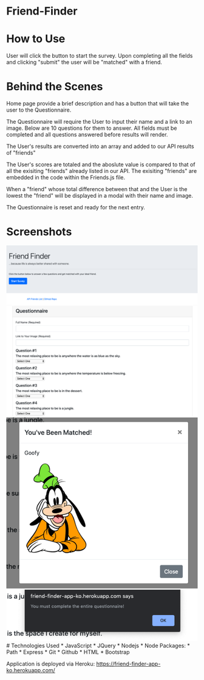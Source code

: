 # Friend-Finder

# How to Use
User will click the button to start the survey. Upon completing all the fields and clicking "submit" the user will be "matched" with a friend.

# Behind the Scenes 
Home page provide a brief description and has a button that will take the user to the Questionnaire.

The Questionnaire will require the User to input their name and a link to an image. Below are 10 questions for them to answer. All fields must be completed and all questions answered before results will render.

The User's results are converted into an array and added to our API results of "friends"

The User's scores are totaled and the aboslute value is compared to that of all the exisiting "friends" already listed in our API. The exisiting "friends" are embedded in the code within the Friends.js file.

When a "friend" whose total difference between that and the User is the lowest the "friend" will be displayed in a modal with their name and image.

The Questionnaire is reset and ready for the next entry.

# Screenshots
<img src="images/homepage_screenshot.png" style="width '100%'">

<img src="images/questionnaire_screenshot.png" style="width '100%'">

<img src="images/results_screenshot.png" style="width '100%'">

<img src="images/error_screenshot.png" style="width '100%'">
# Technologies Used
* JavaScript
* JQuery
* Nodejs
* Node Packages:
    * Path
    * Express
* Git 
* Github
* HTML
* Bootstrap

Application is deployed via Heroku: https://friend-finder-app-ko.herokuapp.com/
